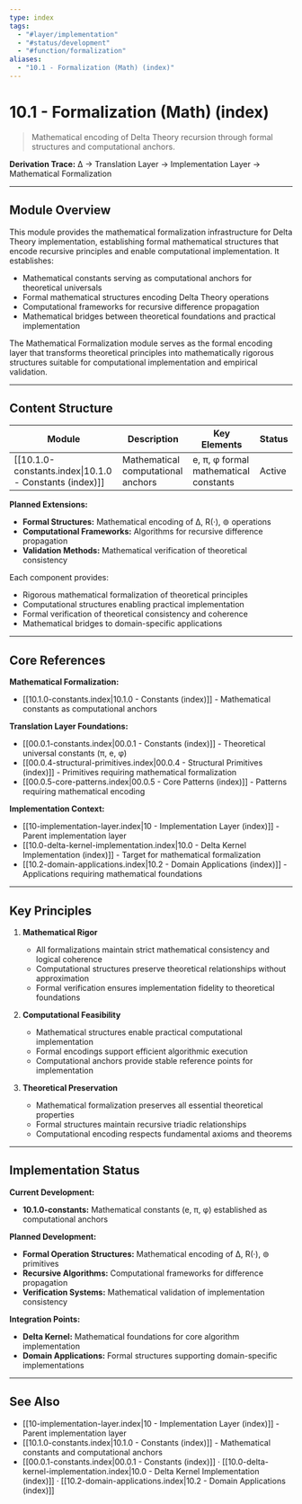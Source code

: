 ```yaml
---
type: index
tags:
  - "#layer/implementation"
  - "#status/development"
  - "#function/formalization"
aliases:
  - "10.1 - Formalization (Math) (index)"
---
```


# 10.1 - Formalization (Math) (index)

> Mathematical encoding of Delta Theory recursion through formal structures and computational anchors.

**Derivation Trace:** ∆ → Translation Layer → Implementation Layer → Mathematical Formalization

---

## Module Overview

This module provides the mathematical formalization infrastructure for Delta Theory implementation, establishing formal mathematical structures that encode recursive principles and enable computational implementation. It establishes:
- Mathematical constants serving as computational anchors for theoretical universals
- Formal mathematical structures encoding Delta Theory operations
- Computational frameworks for recursive difference propagation
- Mathematical bridges between theoretical foundations and practical implementation

The Mathematical Formalization module serves as the formal encoding layer that transforms theoretical principles into mathematically rigorous structures suitable for computational implementation and empirical validation.

---

## Content Structure

| Module | Description | Key Elements | Status |
|--------|-------------|--------------|--------|
| [[10.1.0-constants.index\|10.1.0 - Constants (index)]] | Mathematical computational anchors | e, π, φ formal mathematical constants | Active |

**Planned Extensions:**
- **Formal Structures:** Mathematical encoding of ∆, R(·), ⊚ operations
- **Computational Frameworks:** Algorithms for recursive difference propagation
- **Validation Methods:** Mathematical verification of theoretical consistency

Each component provides:
- Rigorous mathematical formalization of theoretical principles
- Computational structures enabling practical implementation
- Formal verification of theoretical consistency and coherence
- Mathematical bridges to domain-specific applications

---

## Core References

**Mathematical Formalization:**
- [[10.1.0-constants.index\|10.1.0 - Constants (index)]] - Mathematical constants as computational anchors

**Translation Layer Foundations:**
- [[00.0.1-constants.index\|00.0.1 - Constants (index)]] - Theoretical universal constants (π, e, φ)
- [[00.0.4-structural-primitives.index\|00.0.4 - Structural Primitives (index)]] - Primitives requiring mathematical formalization
- [[00.0.5-core-patterns.index\|00.0.5 - Core Patterns (index)]] - Patterns requiring mathematical encoding

**Implementation Context:**
- [[10-implementation-layer.index\|10 - Implementation Layer (index)]] - Parent implementation layer
- [[10.0-delta-kernel-implementation.index\|10.0 - Delta Kernel Implementation (index)]] - Target for mathematical formalization
- [[10.2-domain-applications.index\|10.2 - Domain Applications (index)]] - Applications requiring mathematical foundations

---

## Key Principles

1. **Mathematical Rigor**
   - All formalizations maintain strict mathematical consistency and logical coherence
   - Computational structures preserve theoretical relationships without approximation
   - Formal verification ensures implementation fidelity to theoretical foundations

2. **Computational Feasibility**
   - Mathematical structures enable practical computational implementation
   - Formal encodings support efficient algorithmic execution
   - Computational anchors provide stable reference points for implementation

3. **Theoretical Preservation**
   - Mathematical formalization preserves all essential theoretical properties
   - Formal structures maintain recursive triadic relationships
   - Computational encoding respects fundamental axioms and theorems

---

## Implementation Status

**Current Development:**
- **10.1.0-constants:** Mathematical constants (e, π, φ) established as computational anchors

**Planned Development:**
- **Formal Operation Structures:** Mathematical encoding of ∆, R(·), ⊚ primitives
- **Recursive Algorithms:** Computational frameworks for difference propagation
- **Verification Systems:** Mathematical validation of implementation consistency

**Integration Points:**
- **Delta Kernel:** Mathematical foundations for core algorithm implementation
- **Domain Applications:** Formal structures supporting domain-specific implementations

---

## See Also

- [[10-implementation-layer.index\|10 - Implementation Layer (index)]] - Parent implementation layer
- [[10.1.0-constants.index\|10.1.0 - Constants (index)]] - Mathematical constants and computational anchors
- [[00.0.1-constants.index\|00.0.1 - Constants (index)]] · [[10.0-delta-kernel-implementation.index\|10.0 - Delta Kernel Implementation (index)]] · [[10.2-domain-applications.index\|10.2 - Domain Applications (index)]]
